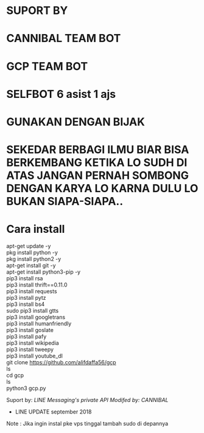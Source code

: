 # SUPORT BY <br>
# CANNIBAL TEAM BOT<br>
# GCP TEAM BOT <br>
# SELFBOT 6  asist 1 ajs <br>

# GUNAKAN DENGAN BIJAK <br>
# SEKEDAR BERBAGI ILMU BIAR BISA BERKEMBANG KETIKA LO SUDH DI ATAS JANGAN PERNAH SOMBONG DENGAN KARYA LO KARNA DULU LO BUKAN SIAPA-SIAPA.. <br>


# Cara install <br>

apt-get update -y <br>
pkg install python -y <br>
pkg install python2 -y <br>
apt-get install git -y <br>
apt-get install python3-pip -y <br> 
pip3 install rsa <br> 
pip3 install thrift==0.11.0 <br> 
pip3 install requests <br> 
pip3 install pytz <br> 
pip3 install bs4 <br> 
sudo pip3 install gtts <br> 
pip3 install googletrans <br> 
pip3 install humanfriendly<br> 
pip3 install goslate<br> 
pip3 install pafy<br> 
pip3 install wikipedia <br> 
pip3 install tweepy<br> 
pip3 install youtube_dl<br> 
git clone https://github.com/alifdaffa56/gcp<br> 
ls<br> 
cd gcp<br> 
ls<br> 
python3 gcp.py<br> 


Suport by: 
*LINE Messaging's private API*
*Modifed by: CANNIBAL*

- LINE UPDATE
september 2018
 
Note : 
Jika ingin instal pke vps tinggal tambah sudo di depannya
